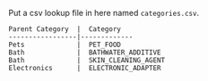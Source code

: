 Put a csv lookup file in here named ```categories.csv```.


```
Parent Category  |  Category
-----------------|-------------
Pets             |  PET_FOOD
Bath             |  BATHWATER_ADDITIVE
Bath             |  SKIN_CLEANING_AGENT
Electronics      |  ELECTRONIC_ADAPTER
```
